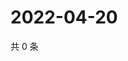 # 2022-04-20

共 0 条

<!-- BEGIN WEIBO -->
<!-- 最后更新时间 Wed Apr 20 2022 00:23:42 GMT+0800 (China Standard Time) -->

<!-- END WEIBO -->
